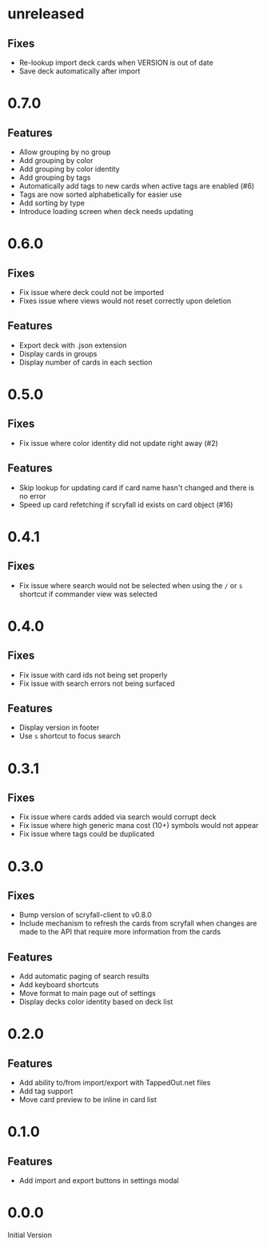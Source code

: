 # unreleased
## Fixes
* Re-lookup import deck cards when VERSION is out of date
* Save deck automatically after import

# 0.7.0
## Features
* Allow grouping by no group
* Add grouping by color
* Add grouping by color identity
* Add grouping by tags
* Automatically add tags to new cards when active tags are enabled (#6)
* Tags are now sorted alphabetically for easier use
* Add sorting by type
* Introduce loading screen when deck needs updating

# 0.6.0
## Fixes
* Fix issue where deck could not be imported
* Fixes issue where views would not reset correctly upon deletion

## Features
* Export deck with .json extension
* Display cards in groups
* Display number of cards in each section

# 0.5.0
## Fixes
* Fix issue where color identity did not update right away (#2)

## Features
* Skip lookup for updating card if card name hasn't changed and there is no error
* Speed up card refetching if scryfall id exists on card object (#16)

# 0.4.1
## Fixes
* Fix issue where search would not be selected when using the `/` or `s` shortcut if commander view was selected

# 0.4.0
## Fixes
* Fix issue with card ids not being set properly
* Fix issue with search errors not being surfaced

## Features
* Display version in footer
* Use `s` shortcut to focus search

# 0.3.1
## Fixes
* Fix issue where cards added via search would corrupt deck
* Fix issue where high generic mana cost (10+) symbols would not appear
* Fix issue where tags could be duplicated

# 0.3.0
## Fixes
* Bump version of scryfall-client to v0.8.0
* Include mechanism to refresh the cards from scryfall when changes are made to the API that require more information from the cards

## Features
* Add automatic paging of search results
* Add keyboard shortcuts
* Move format to main page out of settings
* Display decks color identity based on deck list

# 0.2.0
## Features
* Add ability to/from import/export with TappedOut.net files
* Add tag support
* Move card preview to be inline in card list

# 0.1.0
## Features
* Add import and export buttons in settings modal

# 0.0.0
Initial Version
